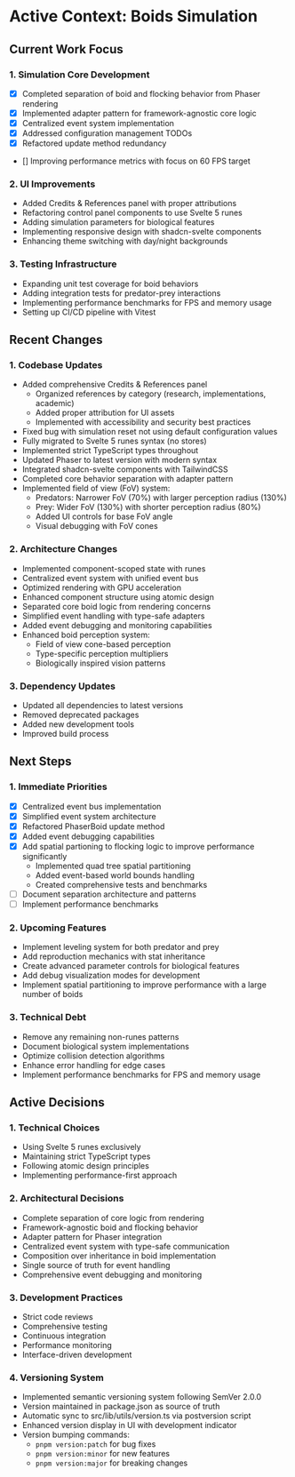 # Active Context: Boids Simulation

## Current Work Focus

### 1. Simulation Core Development

- [x] Completed separation of boid and flocking behavior from Phaser rendering
- [x] Implemented adapter pattern for framework-agnostic core logic
- [x] Centralized event system implementation
- [x] Addressed configuration management TODOs
- [x] Refactored update method redundancy
- [] Improving performance metrics with focus on 60 FPS target

### 2. UI Improvements

- Added Credits & References panel with proper attributions
- Refactoring control panel components to use Svelte 5 runes
- Adding simulation parameters for biological features
- Implementing responsive design with shadcn-svelte components
- Enhancing theme switching with day/night backgrounds

### 3. Testing Infrastructure

- Expanding unit test coverage for boid behaviors
- Adding integration tests for predator-prey interactions
- Implementing performance benchmarks for FPS and memory usage
- Setting up CI/CD pipeline with Vitest

## Recent Changes

### 1. Codebase Updates

- Added comprehensive Credits & References panel
  - Organized references by category (research, implementations, academic)
  - Added proper attribution for UI assets
  - Implemented with accessibility and security best practices
- Fixed bug with simulation reset not using default configuration values
- Fully migrated to Svelte 5 runes syntax (no stores)
- Implemented strict TypeScript types throughout
- Updated Phaser to latest version with modern syntax
- Integrated shadcn-svelte components with TailwindCSS
- Completed core behavior separation with adapter pattern
- Implemented field of view (FoV) system:
  - Predators: Narrower FoV (70%) with larger perception radius (130%)
  - Prey: Wider FoV (130%) with shorter perception radius (80%)
  - Added UI controls for base FoV angle
  - Visual debugging with FoV cones

### 2. Architecture Changes

- Implemented component-scoped state with runes
- Centralized event system with unified event bus
- Optimized rendering with GPU acceleration
- Enhanced component structure using atomic design
- Separated core boid logic from rendering concerns
- Simplified event handling with type-safe adapters
- Added event debugging and monitoring capabilities
- Enhanced boid perception system:
  - Field of view cone-based perception
  - Type-specific perception multipliers
  - Biologically inspired vision patterns

### 3. Dependency Updates

- Updated all dependencies to latest versions
- Removed deprecated packages
- Added new development tools
- Improved build process

## Next Steps

### 1. Immediate Priorities

- [x] Centralized event bus implementation
- [x] Simplified event system architecture
- [x] Refactored PhaserBoid update method
- [x] Added event debugging capabilities
- [x] Add spatial partioning to flocking logic to improve performance significantly
  - Implemented quad tree spatial partitioning
  - Added event-based world bounds handling
  - Created comprehensive tests and benchmarks
- [ ] Document separation architecture and patterns
- [ ] Implement performance benchmarks

### 2. Upcoming Features

- Implement leveling system for both predator and prey
- Add reproduction mechanics with stat inheritance
- Create advanced parameter controls for biological features
- Add debug visualization modes for development
- Implement spatial partitioning to improve performance with a large number of boids

### 3. Technical Debt

- Remove any remaining non-runes patterns
- Document biological system implementations
- Optimize collision detection algorithms
- Enhance error handling for edge cases
- Implement performance benchmarks for FPS and memory usage

## Active Decisions

### 1. Technical Choices

- Using Svelte 5 runes exclusively
- Maintaining strict TypeScript types
- Following atomic design principles
- Implementing performance-first approach

### 2. Architectural Decisions

- Complete separation of core logic from rendering
- Framework-agnostic boid and flocking behavior
- Adapter pattern for Phaser integration
- Centralized event system with type-safe communication
- Composition over inheritance in boid implementation
- Single source of truth for event handling
- Comprehensive event debugging and monitoring

### 3. Development Practices

- Strict code reviews
- Comprehensive testing
- Continuous integration
- Performance monitoring
- Interface-driven development

### 4. Versioning System

- Implemented semantic versioning system following SemVer 2.0.0
- Version maintained in package.json as source of truth
- Automatic sync to src/lib/utils/version.ts via postversion script
- Enhanced version display in UI with development indicator
- Version bumping commands:
  - `pnpm version:patch` for bug fixes
  - `pnpm version:minor` for new features
  - `pnpm version:major` for breaking changes
